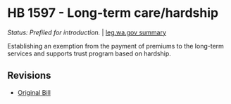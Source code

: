 # HB 1597 - Long-term care/hardship
*Status: Prefiled for introduction.* | [leg.wa.gov summary](https://app.leg.wa.gov/billsummary?BillNumber=1597&Year=2021)

Establishing an exemption from the payment of premiums to the long-term services and supports trust program based on hardship.

## Revisions
* [Original Bill](1/)